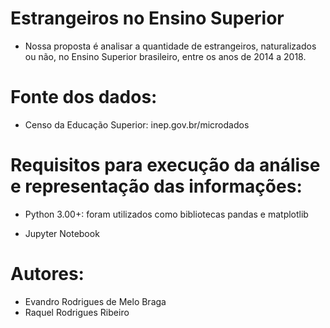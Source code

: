 # Estrangeiros no Ensino Superior

- Nossa proposta é analisar a quantidade de estrangeiros, naturalizados ou não, no Ensino Superior brasileiro, entre os anos de 2014 a 2018.

# Fonte dos dados:
- Censo da Educação Superior: inep.gov.br/microdados

# Requisitos para execução da análise e representação das informações:

- Python 3.00+: foram utilizados como bibliotecas pandas e matplotlib

- Jupyter Notebook

# Autores:

- Evandro Rodrigues de Melo Braga
- Raquel Rodrigues Ribeiro
